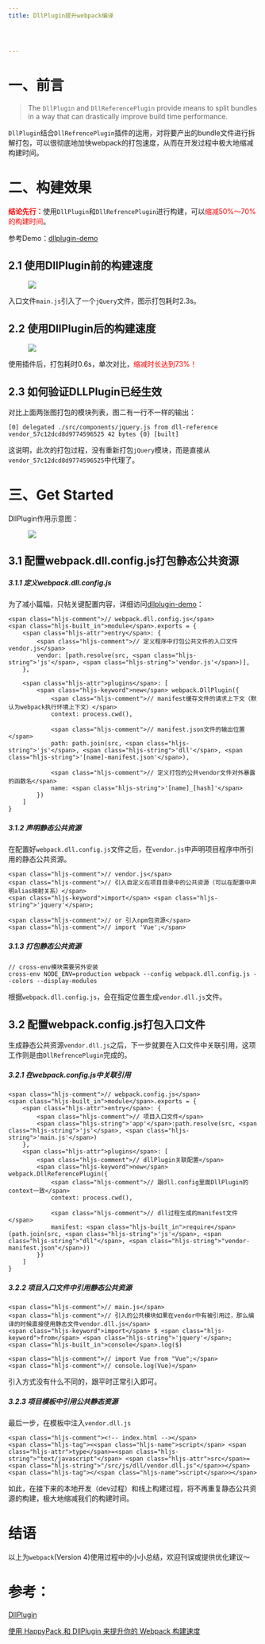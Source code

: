 ```yaml
---
title: DllPlugin提升webpack编译




---
```

<h1 class="heading" data-id="heading-0">
  一、前言
</h1>

> The `DllPlugin` and `DllReferencePlugin` provide means to split bundles in a way that can drastically improve build time performance.

`DllPlugin`结合`DllRefrencePlugin`插件的运用，对将要产出的bundle文件进行拆解打包，可以很彻底地加快webpack的打包速度，从而在开发过程中极大地缩减构建时间。

<h1 class="heading" data-id="heading-1">
  二、构建效果
</h1>

<span style="color: red;"><strong>结论先行：</strong></span>使用`DllPlugin`和`DllRefrencePlugin`进行构建，可以<span style="color: red;">缩减50%～70%的构建时间</span>。

参考Demo：<a href="https://link.juejin.im?target=https%3A%2F%2Fgithub.com%2Fqiudongwei%2Fblog%2Ftree%2Fmaster%2Fdllplugin-demo" target="_blank" rel="nofollow noopener noreferrer">dllplugin-demo</a>

<h2 class="heading" data-id="heading-2">
  2.1 使用DllPlugin前的构建速度
</h2><figure>

<img class="lazyload inited loaded" src="https://user-gold-cdn.xitu.io/2018/7/8/1647a0f717afb1d1?imageView2/0/w/1280/h/960/format/webp/ignore-error/1" data-src="https://user-gold-cdn.xitu.io/2018/7/8/1647a0f717afb1d1?imageView2/0/w/1280/h/960/format/webp/ignore-error/1" data-width="1202" data-height="530" /> <figcaption></figcaption></figure>

入口文件`main.js`引入了一个`jQuery`文件，图示打包耗时2.3s。

<h2 class="heading" data-id="heading-3">
  2.2 使用DllPlugin后的构建速度
</h2><figure>

<img class="lazyload inited loaded" src="https://user-gold-cdn.xitu.io/2018/7/8/1647a11b6678823a?imageView2/0/w/1280/h/960/format/webp/ignore-error/1" data-src="https://user-gold-cdn.xitu.io/2018/7/8/1647a11b6678823a?imageView2/0/w/1280/h/960/format/webp/ignore-error/1" data-width="1280" data-height="414" /> <figcaption></figcaption></figure>

使用插件后，打包耗时0.6s，单次对比，<span style="color: red;">缩减时长达到73%！</span>

<h2 class="heading" data-id="heading-4">
  2.3 如何验证DLLPlugin已经生效
</h2>

对比上面两张图打包的模块列表，图二有一行不一样的输出：

<pre><code class="hljs shell copyable" lang="shell">[0] delegated ./src/components/jquery.js from dll-reference vendor_57c12dcd8d9774596525 42 bytes {0} [built]</code></pre>

这说明，此次的打包过程，没有重新打包`jQuery`模块，而是直接从`vendor_57c12dcd8d9774596525`中代理了。

<h1 class="heading" data-id="heading-5">
  三、Get Started
</h1>

DllPlugin作用示意图：<figure>

<img class="lazyload inited loaded" src="https://user-gold-cdn.xitu.io/2018/7/8/1647a4d653c38364?imageView2/0/w/1280/h/960/format/webp/ignore-error/1" data-src="https://user-gold-cdn.xitu.io/2018/7/8/1647a4d653c38364?imageView2/0/w/1280/h/960/format/webp/ignore-error/1" data-width="1280" data-height="660" /> <figcaption></figcaption></figure>

<h2 class="heading" data-id="heading-6">
  3.1 配置webpack.dll.config.js打包静态公共资源
</h2>

<h5 class="heading" data-id="heading-7">
  3.1.1 定义webpack.dll.config.js
</h5>

为了减小篇幅，只帖关键配置内容，详细访问<a href="https://link.juejin.im?target=https%3A%2F%2Fgithub.com%2Fqiudongwei%2Fblog%2Ftree%2Fmaster%2Fdllplugin-demo" target="_blank" rel="nofollow noopener noreferrer">dllplugin-demo</a>：

<pre><code class="hljs javascript copyable" lang="javascript">&lt;span class="hljs-comment">// webpack.dll.config.js&lt;/span>
&lt;span class="hljs-built_in">module&lt;/span>.exports = {
    &lt;span class="hljs-attr">entry&lt;/span>: {
        &lt;span class="hljs-comment">// 定义程序中打包公共文件的入口文件vendor.js&lt;/span>
        vendor: [path.resolve(src, &lt;span class="hljs-string">'js'&lt;/span>, &lt;span class="hljs-string">'vendor.js'&lt;/span>)],
    },

    &lt;span class="hljs-attr">plugins&lt;/span>: [
        &lt;span class="hljs-keyword">new&lt;/span> webpack.DllPlugin({
            &lt;span class="hljs-comment">// manifest缓存文件的请求上下文（默认为webpack执行环境上下文）&lt;/span>
            context: process.cwd(),

            &lt;span class="hljs-comment">// manifest.json文件的输出位置&lt;/span>
            path: path.join(src, &lt;span class="hljs-string">'js'&lt;/span>, &lt;span class="hljs-string">'dll'&lt;/span>, &lt;span class="hljs-string">'[name]-manifest.json'&lt;/span>),

            &lt;span class="hljs-comment">// 定义打包的公共vendor文件对外暴露的函数名&lt;/span>
            name: &lt;span class="hljs-string">'[name]_[hash]'&lt;/span>
        })
    ]
}</code></pre>

<h5 class="heading" data-id="heading-8">
  3.1.2 声明静态公共资源
</h5>

在配置好`webpack.dll.config.js`文件之后，在`vendor.js`中声明项目程序中所引用的静态公共资源。

<pre><code class="hljs javascript copyable" lang="javascript">&lt;span class="hljs-comment">// vendor.js&lt;/span>
&lt;span class="hljs-comment">// 引入自定义在项目目录中的公共资源（可以在配置中声明alias映射关系）&lt;/span>
&lt;span class="hljs-keyword">import&lt;/span> &lt;span class="hljs-string">'jquery'&lt;/span>;

&lt;span class="hljs-comment">// or 引入npm包资源&lt;/span>
&lt;span class="hljs-comment">// import 'Vue';&lt;/span></code></pre>

<h5 class="heading" data-id="heading-9">
  3.1.3 打包静态公共资源
</h5>

<pre><code class="hljs shell copyable" lang="shell">// cross-env模块需要另外安装
cross-env NODE_ENV=production webpack --config webpack.dll.config.js --colors --display-modules</code></pre>

根据`webpack.dll.config.js`，会在指定位置生成`vendor.dll.js`文件。

<h2 class="heading" data-id="heading-10">
  3.2 配置webpack.config.js打包入口文件
</h2>

生成静态公共资源`vendor.dll.js`之后，下一步就要在入口文件中关联引用，这项工作则是由`DllRefrencePlugin`完成的。

<h5 class="heading" data-id="heading-11">
  3.2.1 在webpack.config.js中关联引用
</h5>

<pre><code class="hljs javascript copyable" lang="javascript">&lt;span class="hljs-comment">// webpack.config.js&lt;/span>
&lt;span class="hljs-built_in">module&lt;/span>.exports = {
    &lt;span class="hljs-attr">entry&lt;/span>: {
        &lt;span class="hljs-comment">// 项目入口文件&lt;/span>
        &lt;span class="hljs-string">'app'&lt;/span>:path.resolve(src, &lt;span class="hljs-string">'js'&lt;/span>, &lt;span class="hljs-string">'main.js'&lt;/span>)
    },
    &lt;span class="hljs-attr">plugins&lt;/span>: [
        &lt;span class="hljs-comment">// dllPlugin关联配置&lt;/span>
        &lt;span class="hljs-keyword">new&lt;/span> webpack.DllReferencePlugin({
            &lt;span class="hljs-comment">// 跟dll.config里面DllPlugin的context一致&lt;/span>
            context: process.cwd(),

            &lt;span class="hljs-comment">// dll过程生成的manifest文件&lt;/span>
            manifest: &lt;span class="hljs-built_in">require&lt;/span>(path.join(src, &lt;span class="hljs-string">'js'&lt;/span>, &lt;span class="hljs-string">"dll"&lt;/span>, &lt;span class="hljs-string">"vendor-manifest.json"&lt;/span>))
        })
    ]
}</code></pre>

<h5 class="heading" data-id="heading-12">
  3.2.2 项目入口文件中引用静态公共资源
</h5>

<pre><code class="hljs javascript copyable" lang="javascript">&lt;span class="hljs-comment">// main.js&lt;/span>
&lt;span class="hljs-comment">// 引入的公共模块如果在vendor中有被引用过，那么编译的时候直接使用静态文件vendor.dll.js&lt;/span>
&lt;span class="hljs-keyword">import&lt;/span> $ &lt;span class="hljs-keyword">from&lt;/span> &lt;span class="hljs-string">'jquery'&lt;/span>;
&lt;span class="hljs-built_in">console&lt;/span>.log($)

&lt;span class="hljs-comment">// import Vue from "Vue";&lt;/span>
&lt;span class="hljs-comment">// console.log(Vue)&lt;/span></code></pre>

引入方式没有什么不同的，跟平时正常引入即可。

<h5 class="heading" data-id="heading-13">
  3.2.3 项目模板中引用公共静态资源
</h5>

最后一步，在模板中注入`vendor.dll.js`

<pre><code class="hljs html copyable" lang="html">&lt;span class="hljs-comment">&lt;!-- index.html --&gt;&lt;/span>
&lt;span class="hljs-tag">&lt;&lt;span class="hljs-name">script&lt;/span> &lt;span class="hljs-attr">type&lt;/span>=&lt;span class="hljs-string">"text/javascript"&lt;/span> &lt;span class="hljs-attr">src&lt;/span>=&lt;span class="hljs-string">"/src/js/dll/vendor.dll.js"&lt;/span>&gt;&lt;/span>&lt;span class="hljs-tag">&lt;/&lt;span class="hljs-name">script&lt;/span>&gt;&lt;/span></code></pre>

如此，在接下来的本地开发（dev过程）和线上构建过程，将不再重复静态公共资源的构建，极大地缩减我们的构建时间。

<h1 class="heading" data-id="heading-14">
  结语
</h1>

以上为`webpack`(Version 4)使用过程中的小小总结，欢迎刊误或提供优化建议～

# 参考：

<a href="https://link.juejin.im?target=https%3A%2F%2Fwebpack.js.org%2Fplugins%2Fdll-plugin%2F%23src%2Fcomponents%2FSidebar%2FSidebar.jsx" target="_blank" rel="nofollow noopener noreferrer">DllPlugin</a>

<a href="https://link.juejin.im?target=https%3A%2F%2Fsegmentfault.com%2Fa%2F1190000010045690" target="_blank" rel="nofollow noopener noreferrer">使用 HappyPack 和 DllPlugin 来提升你的 Webpack 构建速度</a>
